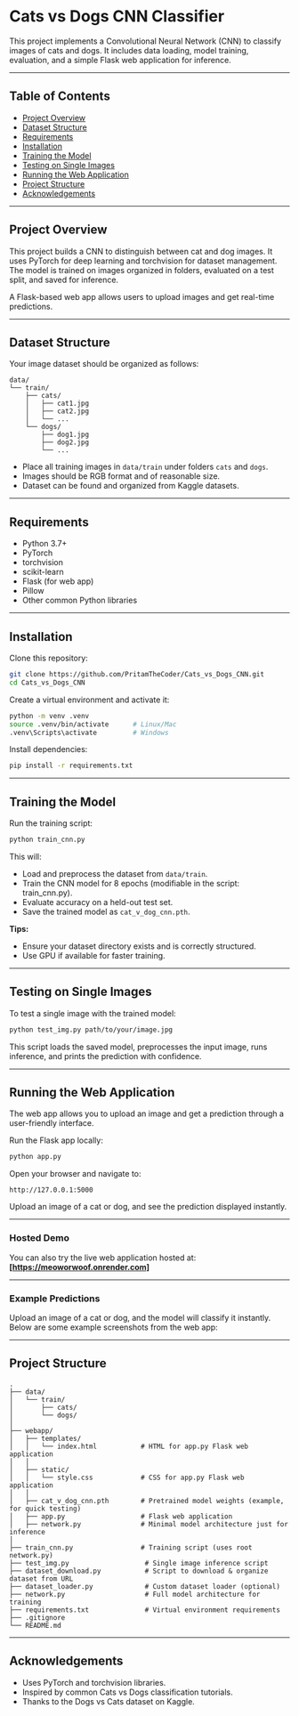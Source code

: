 # Cats vs Dogs CNN Classifier

This project implements a Convolutional Neural Network (CNN) to classify images of cats and dogs. It includes data loading, model training, evaluation, and a simple Flask web application for inference.

---

## Table of Contents

* [Project Overview](#project-overview)
* [Dataset Structure](#dataset-structure)
* [Requirements](#requirements)
* [Installation](#installation)
* [Training the Model](#training-the-model)
* [Testing on Single Images](#testing-on-single-images)
* [Running the Web Application](#running-the-web-application)
* [Project Structure](#project-structure)
* [Acknowledgements](#acknowledgements)

---

## Project Overview

This project builds a CNN to distinguish between cat and dog images. It uses PyTorch for deep learning and torchvision for dataset management. The model is trained on images organized in folders, evaluated on a test split, and saved for inference.

A Flask-based web app allows users to upload images and get real-time predictions.

---

## Dataset Structure

Your image dataset should be organized as follows:

```
data/
└── train/
    ├── cats/
    │   ├── cat1.jpg
    │   ├── cat2.jpg
    │   └── ...
    └── dogs/
        ├── dog1.jpg
        ├── dog2.jpg
        └── ...
```

* Place all training images in `data/train` under folders `cats` and `dogs`.
* Images should be RGB format and of reasonable size.
* Dataset can be found and organized from Kaggle datasets.

---

## Requirements

* Python 3.7+
* PyTorch
* torchvision
* scikit-learn
* Flask (for web app)
* Pillow
* Other common Python libraries

---

## Installation

Clone this repository:

```bash
git clone https://github.com/PritamTheCoder/Cats_vs_Dogs_CNN.git
cd Cats_vs_Dogs_CNN
```

Create a virtual environment and activate it:

```bash
python -m venv .venv
source .venv/bin/activate      # Linux/Mac
.venv\Scripts\activate         # Windows
```

Install dependencies:

```bash
pip install -r requirements.txt
```

---

## Training the Model

Run the training script:

```bash
python train_cnn.py
```

This will:

* Load and preprocess the dataset from `data/train`.
* Train the CNN model for 8 epochs (modifiable in the script: train_cnn.py).
* Evaluate accuracy on a held-out test set.
* Save the trained model as `cat_v_dog_cnn.pth`.

**Tips:**

* Ensure your dataset directory exists and is correctly structured.
* Use GPU if available for faster training.

---

## Testing on Single Images

To test a single image with the trained model:

```bash
python test_img.py path/to/your/image.jpg
```

This script loads the saved model, preprocesses the input image, runs inference, and prints the prediction with confidence.

---

## Running the Web Application

The web app allows you to upload an image and get a prediction through a user-friendly interface.

Run the Flask app locally:

```bash
python app.py
```

Open your browser and navigate to:

```
http://127.0.0.1:5000
```

Upload an image of a cat or dog, and see the prediction displayed instantly.

---

### Hosted Demo

You can also try the live web application hosted at:
**\[https://meoworwoof.onrender.com]**


---

### Example Predictions

Upload an image of a cat or dog, and the model will classify it instantly. Below are some example screenshots from the web app:


---

## Project Structure

```
.
├── data/
│   └── train/
│       ├── cats/
│       └── dogs/
│
├── webapp/
│   ├── templates/
│   │   └── index.html           # HTML for app.py Flask web application
│   │
│   ├── static/
│   │   └── style.css            # CSS for app.py Flask web application
│   │
│   ├── cat_v_dog_cnn.pth        # Pretrained model weights (example, for quick testing)
│   ├── app.py                   # Flask web application
│   ├── network.py               # Minimal model architecture just for inference
│
├── train_cnn.py                 # Training script (uses root network.py)
├── test_img.py                   # Single image inference script
├── dataset_download.py           # Script to download & organize dataset from URL
├── dataset_loader.py             # Custom dataset loader (optional)
├── network.py                    # Full model architecture for training
├── requirements.txt              # Virtual environment requirements
├── .gitignore
└── README.md

```

---

## Acknowledgements

* Uses PyTorch and torchvision libraries.
* Inspired by common Cats vs Dogs classification tutorials.
* Thanks to the Dogs vs Cats dataset on Kaggle.

